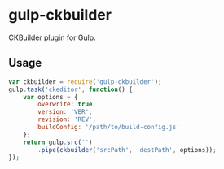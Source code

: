 # gulp-ckbuilder

CKBuilder plugin for Gulp.

Usage
-----

```javascript
var ckbuilder = require('gulp-ckbuilder');
gulp.task('ckeditor', function() {
    var options = {
        overwrite: true,
        version: 'VER',
        revision: 'REV',
        buildConfig: '/path/to/build-config.js'
    };
    return gulp.src('')
        .pipe(ckbuilder('srcPath', 'destPath', options));
});
```

